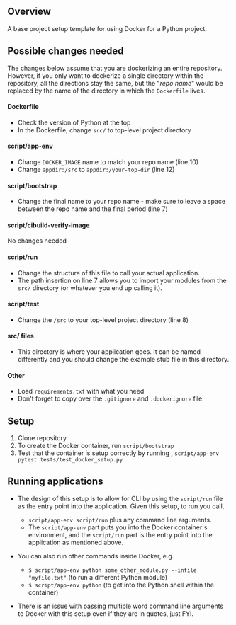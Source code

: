 ## Overview
A base project setup template for using Docker for a Python project.

## Possible changes needed
The changes below assume that you are dockerizing an entire repository. However, if you only want to dockerize a single directory within the repository, all the directions stay the same, but the "_repo name_" would be replaced by the name of the directory in which the `Dockerfile` lives.

#### Dockerfile
* Check the version of Python at the top
* In the Dockerfile, change `src/` to top-level project directory

#### script/app-env
* Change `DOCKER_IMAGE` name to match your repo name (line 10)
* Change `appdir:/src` to `appdir:/your-top-dir` (line 12)

#### script/bootstrap
* Change the final name to your repo name - make sure to leave a space between the repo name and the final period (line 7)

#### script/cibuild-verify-image
No changes needed

#### script/run
* Change the structure of this file to call your actual application.
* The path insertion on line 7 allows you to import your modules from the `src/` directory (or whatever you end up calling it).

#### script/test
* Change the `/src` to your top-level project directory (line 8)

#### src/ files
* This directory is where your application goes. It can be named differently and you should change the example stub file in this directory.

#### Other
* Load `requirements.txt` with what you need
* Don't forget to copy over the `.gitignore` and `.dockerignore` file

## Setup
1. Clone repository
2. To create the Docker container, run `script/bootstrap`
3. Test that the container is setup correctly by running , `script/app-env pytest tests/test_docker_setup.py`

## Running applications
* The design of this setup is to allow for CLI by using the `script/run` file as the entry point into the application. Given this setup, to run you call,
    * `script/app-env script/run` plus any command line arguments.
    * The `script/app-env` part puts you into the Docker container's environment, and the `script/run` part is the entry point into the application as mentioned above.

* You can also run other commands inside Docker, e.g.
    * `$ script/app-env python some_other_module.py --infile "myfile.txt"` (to run a different Python module)
    * `$ script/app-env python` (to get into the Python shell within the container)

* There is an issue with passing multiple word command line arguments to Docker with this setup even if they are in quotes, just FYI.
